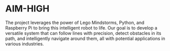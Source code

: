 # AIM-HIGH
The project leverages the power of Lego Mindstorms, Python, and Raspberry Pi to bring this intelligent robot to life. Our goal is to develop a versatile system that can follow lines with precision, detect obstacles in its path, and intelligently navigate around them, all with potential applications in various industries.
